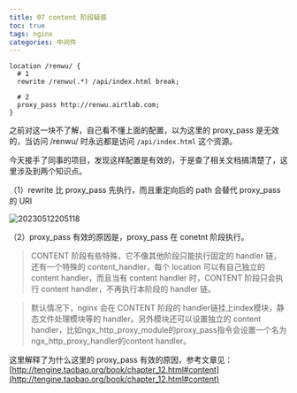 ```yaml
---
title: 07 content 阶段疑惑
toc: true
tags: nginx
categories: 中间件
---
```


```nginx
location /renwu/ {
  # 1
  rewrite /renwu(.*) /api/index.html break;

  # 2
  proxy_pass http://renwu.airtlab.com;
}
```

之前对这一块不了解，自己看不懂上面的配置，以为这里的 proxy_pass 是无效的，当访问 /renwu/ 时永远都是访问
`/api/index.html` 这个资源。

今天接手了同事的项目，发现这样配置是有效的，于是查了相关文档搞清楚了，这里涉及到两个知识点。

（1）rewrite 比 proxy_pass 先执行，而且重定向后的 path 会替代 proxy_pass 的 URI

![20230512205118](http://s3.airtlab.com/blog/20230512205118.png)

（2）proxy_pass 有效的原因是，proxy_pass 在 conetnt 阶段执行。

> CONTENT 阶段有些特殊，它不像其他阶段只能执行固定的 handler 链，还有一个特殊的 content_handler，每个 location 可以有自己独立的 content handler，而且当有 content handler 时，CONTENT 阶段只会执行 content handler，不再执行本阶段的 handler 链。


> 默认情况下，nginx 会在 CONTENT 阶段的 handler链挂上index模块，静态文件处理模块等的 handler。另外模块还可以设置独立的 content handler，比如ngx_http_proxy_module的proxy_pass指令会设置一个名为ngx_http_proxy_handler的content handler。

这里解释了为什么这里的 proxy_pass 有效的原因，参考文章见：[http://tengine.taobao.org/book/chapter_12.html#content](http://tengine.taobao.org/book/chapter_12.html#content)